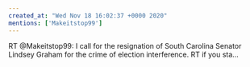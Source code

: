 ```yaml
---
created_at: "Wed Nov 18 16:02:37 +0000 2020"
mentions: ['Makeitstop99']
---
```


RT @Makeitstop99: I call for the resignation of South Carolina Senator Lindsey Graham for the crime of election interference. RT if you sta…